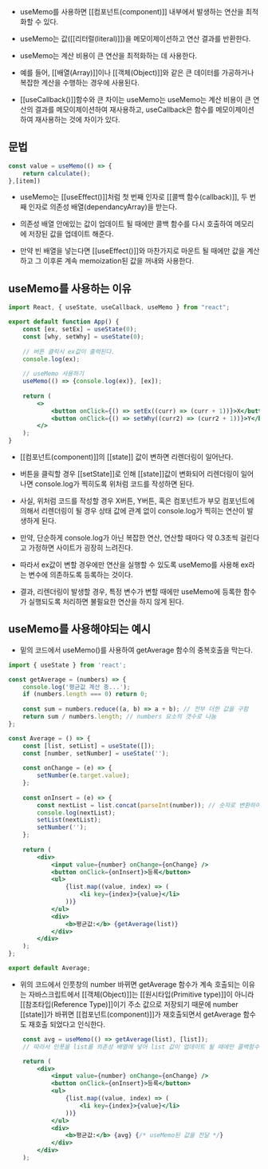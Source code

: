 - useMemo를 사용하면 [[컴포넌트(component)]] 내부에서 발생하는 연산을 최적화할 수 있다.

- useMemo는 값([[리터럴(literal)]])을 메모이제이션하고 연산 결과를 반환한다.
- useMemo는 계산 비용이 큰 연산을 최적화하는 데 사용한다.
- 예를 들어, [[배열(Array)]]이나 [[객체(Object)]]와 같은 큰 데이터를 가공하거나 복잡한 계산을 수행하는 경우에 사용된다.

- [[useCallback()]]함수와 큰 차이는 useMemo는 useMemo는 계산 비용이 큰 연산의 결과를 메모이제이션하여 재사용하고, useCallback은 함수를 메모이제이션하여 재사용하는 것에 차이가 있다.

## 문법

```jsx
const value = useMemo(() => {
    return calculate();
},[item])
```

- useMemo는 [[useEffect()]]처럼 첫 번째 인자로 [[콜백 함수(callback)]], 두 번째 인자로 의존성 배열(dependancyArray)을 받는다.
- 의존성 배열 안에있는 값이 업데이트 될 때에만 콜백 함수를 다시 호출하여 메모리에 저장된 값을 업데이트 해준다.

- 만약 빈 배열을 넣는다면 [[useEffect()]]와 마찬가지로 마운트 될 때에만 값을 계산하고 그 이후론 계속 memoization된 값을 꺼내와 사용한다.


## useMemo를 사용하는 이유

```jsx
import React, { useState, useCallback, useMemo } from "react";

export default function App() {
	const [ex, setEx] = useState(0);
	const [why, setWhy] = useState(0);
	
	// 버튼 클릭시 ex값이 출력된다.
	console.log(ex); 
	
	// useMemo 사용하기 
	useMemo(() => {console.log(ex)}, [ex]);
	  
	return (
		<>
			<button onClick={() => setEx((curr) => (curr + 1))}>X</button>
			<button onClick={() => setWhy((curr2) => (curr2 + 1))}>Y</button>
		</>
	);
}
```

- [[컴포넌트(component)]]의 [[state]] 값이 변하면 리렌더링이 일어난다.

- 버튼을 클릭할 경우 [[setState]]로 인해 [[state]]값이 변화되어 리렌더링이 일어나면 console.log가 찍히도록 위처럼 코드를 작성하면 된다.
- 사실, 위처럼 코드를 작성할 경우 X버튼, Y버튼, 혹은 컴포넌트가 부모 컴포넌트에 의해서 리렌더링이 될 경우 상태 값에 관계 없이 console.log가 찍히는 연산이 발생하게 된다.
- 만약, 단순하게 console.log가 아닌 복잡한 연산, 연산할 때마다 약 0.3초씩 걸린다고 가정하면 사이트가 굉장히 느려진다.
- 따라서 ex값이 변할 경우에만 연산을 실행할 수 있도록 useMemo를 사용해 ex라는 변수에 의존하도록 등록하는 것이다.

- 결과, 리렌더링이 발생할 경우, 특정 변수가 변할 때에만 useMemo에 등록한 함수가 실행되도록 처리하면 불필요한 연산을 하지 않게 된다.

## useMemo를 사용해야되는 예시

- 밑의 코드에서 useMemo()를 사용하여 getAverage 함수의 중복호출을 막는다.

```jsx
import { useState } from 'react';

const getAverage = (numbers) => {
	console.log('평균값 계산 중...');
	if (numbers.length === 0) return 0;
	
	const sum = numbers.reduce((a, b) => a + b); // 전부 더한 값을 구함
	return sum / numbers.length; // numbers 요소의 갯수로 나눔
};

const Average = () => {
	const [list, setList] = useState([]);
	const [number, setNumber] = useState('');
	
	const onChange = (e) => {
		setNumber(e.target.value);
	};
	
	const onInsert = (e) => {
		const nextList = list.concat(parseInt(number)); // 숫자로 변환하여 리스트에 반영
		console.log(nextList);
		setList(nextList);
		setNumber('');
	};
	
	return (
		<div>
			<input value={number} onChange={onChange} />
			<button onClick={onInsert}>등록</button>
			<ul>
				{list.map((value, index) => (
					<li key={index}>{value}</li>
				))}
			</ul>
			<div>
				<b>평균값:</b> {getAverage(list)}
			</div>
		</div>
	);
};

export default Average;
```

- 위의 코드에서 인풋창의 number 바뀌면 getAverage 함수가 계속 호출되는 이유는 자바스크립트에서 [[객체(Object)]]는 [[원시타입(Primitive type)]]이 아니라 [[참조타입(Reference Type)]]이기 주소 값으로 저장되기 때문에 number [[state]]가 바뀌면 [[컴포넌트(component)]]가 재호출되면서 getAverage 함수도 재호출 되었다고 인식한다.

```jsx
	const avg = useMemo(() => getAverage(list), [list]);
	// 따라서 인풋을 list를 의존성 배열에 넣어 list 값이 업데이트 될 때에만 콜백함수를 호출

	return (
		<div>
			<input value={number} onChange={onChange} />
			<button onClick={onInsert}>등록</button>
			<ul>
				{list.map((value, index) => (
					<li key={index}>{value}</li>
				))}
			</ul>
			<div>
				<b>평균값:</b> {avg} {/* useMemo된 값을 전달 */}
			</div>
		</div>
	);
```